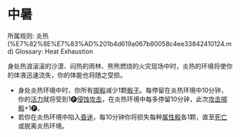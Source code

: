# 中暑

所属规则: 炎热 (%E7%82%8E%E7%83%AD%201b4d619a067b80058c4ee33842410124.md)
Glossary: Heat Exhaustion

身处热浪滚滚的沙漠、闷热的雨林、熊熊燃烧的火灾现场中时，炎热的环境将使你的体液迅速流失，你的体能也将随之受损。

- 身处炎热环境中时，你所有[掷骰](%E6%8E%B7%E9%AA%B0%201b3d619a067b80f89c53e38483e535c4.md)减少1颗[骰子](%E9%AA%B0%E5%AD%90%201b3d619a067b809a8af1c709238cdb0d.md)。每停留在炎热环境中10分钟，你的[活力](%E6%B4%BB%E5%8A%9B%201b3d619a067b805391c0d92f6a9c2e06.md)就将受到1🅟[侵蚀攻击](%E4%BE%B5%E8%9A%80%E6%94%BB%E5%87%BB%201b4d619a067b80658956f8f0545547a9.md)，在炎热环境中每多停留10分钟，此次[攻击掷骰](%E6%94%BB%E5%87%BB%E6%8E%B7%E9%AA%B0%201b4d619a067b80299a42f43fa6c00c03.md)+1🅟。
- 若你在炎热环境中陷入[昏迷](%E6%98%8F%E8%BF%B7%201b4d619a067b80c58d9effaf207db6c8.md)，每10分钟你将损失每种[属性骰](%E5%B1%9E%E6%80%A7%E9%AA%B0%201b3d619a067b80d2a1ebea63149d92fb.md)各1颗，直至[死亡](%E6%AD%BB%E4%BA%A1%201b4d619a067b809988d9f10a205eb317.md)或脱离炎热环境。